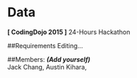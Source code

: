 # Data
**[ CodingDojo 2015 ]** 24-Hours Hackathon

##Requirements
Editing...

##Members:
**_(Add yourself)_**  
Jack Chang,
Austin Kihara, 
